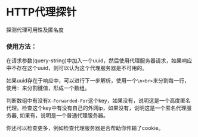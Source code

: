 # HTTP代理探针
探测代理可用性及匿名度

### 使用方法：
 在请求参数(query-string)中加入一个uuid，然后使用代理服务器请求，如果响应中不存在这个uuid，则可以认为这个代理服务器是不可用的。
 
 如果uuid存在于响应中，可以进行下一步解析，使用一个`\n<br>`来分割每一行，使用`: `来分割键值，形成一个数组。
 
 判断数组中有没有`X-Forwarded-For`这个key，如果没有，说明这是一个高度匿名代理。检查这个key中有没有自己的外网ip，如果没有，说明这是一个匿名代理服务器, 如果有，说明是一个普通代理服务器。
 
 你还可以检查更多，例如检查代理服务器是否帮助你传输了cookie。